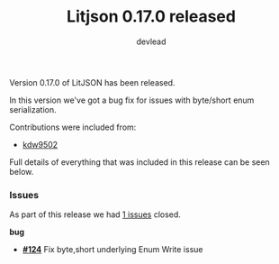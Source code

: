 ﻿---
title: Litjson 0.17.0 released
category: Release Notes
author: devlead
---

Version 0.17.0 of LitJSON has been released.

In this version we've got a bug fix for issues with byte/short enum serialization.

Contributions were included from:

- [kdw9502](https://github.com/kdw9502)

Full details of everything that was included in this release can be seen below.

<!--excerpt-->

### Issues

As part of this release we had [1 issues](https://github.com/LitJSON/litjson/milestone/1?closed=1) closed.

__bug__

- [__#124__](https://github.com/LitJSON/litjson/pull/124) Fix byte,short underlying Enum Write issue
